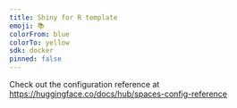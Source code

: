 ```yaml
---
title: Shiny for R template
emoji: 📚
colorFrom: blue
colorTo: yellow
sdk: docker
pinned: false
---
```


Check out the configuration reference at https://huggingface.co/docs/hub/spaces-config-reference